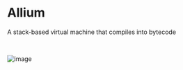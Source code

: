 # Allium

A stack-based virtual machine that compiles into bytecode

<br/>

![image](https://github.com/user-attachments/assets/be4914be-7a32-4ce9-9574-6d5eddfa0d38)
